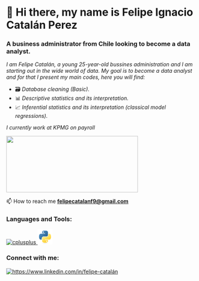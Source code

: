 <h1 align="left"> 👋 Hi there, my name is Felipe Ignacio Catalán Perez</h1>
<h3 align="left">A business administrator from Chile looking to become a data analyst.</h3>

*I am Felipe Catalán, a young 25-year-old bussines administration and I am starting out in the wide world of data. My goal is to become a data analyst and for that I present my main codes, here you will find:*

- :card_file_box: *Database cleaning (Basic).*
- :bar_chart: *Descriptive statistics and its interpretation.*
- :chart_with_upwards_trend: *Inferential statistics and its interpretation (classical model regressions).*

*I currently work at KPMG on payroll*

<img align="center" src="https://upload.wikimedia.org/wikipedia/commons/3/31/KPMG.svg"  width="350" height="150">


📫 How to reach me **felipecatalanf9@gmail.com**

<h3 align="left">Languages and Tools:</h3>
<p align="left"> <a href="https://www.rstudio.com/" target="_blank" rel="noreferrer"> <img src="https://www.rstudio.com/assets/img/logo.svg" alt="cplusplus" width="40" height="40"/> </a> <a href="https://www.python.org" target="_blank" rel="noreferrer"> <img src="https://raw.githubusercontent.com/devicons/devicon/master/icons/python/python-original.svg" alt="python" width="40" height="40"/> </a> </p>

<h3 align="left">Connect with me:</h3>
<p align="left">
<a href="https://www.linkedin.com/in/felipe-catalán" target="blank"><img align="center" src="https://raw.githubusercontent.com/rahuldkjain/github-profile-readme-generator/master/src/images/icons/Social/linked-in-alt.svg" alt="https://www.linkedin.com/in/felipe-catalán" height="30" width="40" /></a>
</p>